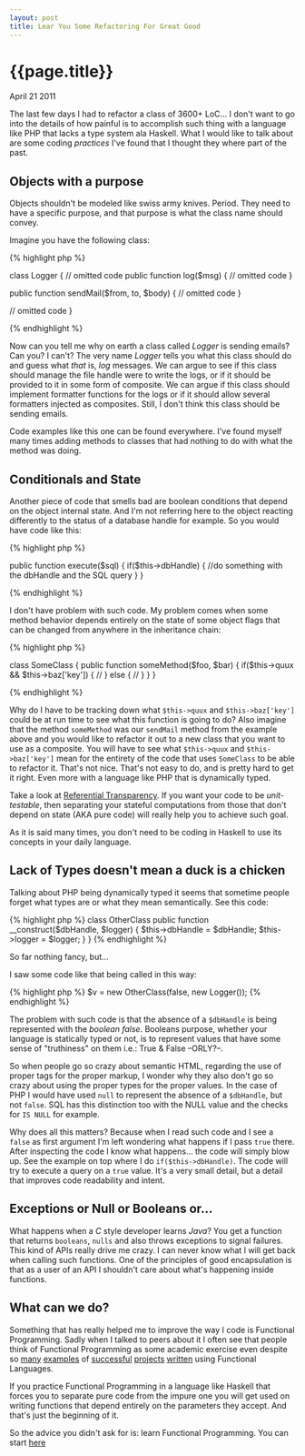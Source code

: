 ```yaml
---
layout: post
title: Lear You Some Refactoring For Great Good
---
```


# {{page.title}} #

<span class="meta">April 21 2011</span>

The last few days I had to refactor a class of 3600+ LoC… I don't want to go into the details of how painful is to accomplish such thing with a language like PHP that lacks a type system ala Haskell. What I would like to talk about are some coding *practices* I've found that I thought they where part of the past.

## Objects with a purpose ##

Objects shouldn't be modeled like swiss army knives. Period. They need to have a specific purpose, and that purpose is what the class name should convey.

Imagine you have the following class:

{% highlight php %}

class Logger {
  // omitted code
  public function log($msg) {
    // omitted code
  }

  public function sendMail($from, to, $body) {
    // omitted code
  }

  // omitted code
}

{% endhighlight %}

Now can you tell me why on earth a class called *Logger* is sending emails? Can you? I can't? The very name *Logger* tells you what this class should do and guess what _that_ is, *log* messages. We can argue to see if this class should manage the file handle were to write the logs, or if it should be provided to it in some form of composite. We can argue if this class should implement formatter functions for the logs or if it should allow several formatters injected as composites. Still, I don't think this class should be sending emails.

Code examples like this one can be found everywhere. I've found myself many times adding methods to classes that had nothing to do with what the method was doing.

## Conditionals and State ##

Another piece of code that smells bad are boolean conditions that depend on the object internal state. And I'm not referring here to the object reacting differently to the status of a database handle for example. So you would have code like this:

{% highlight php %}

public function execute($sql) {
  if($this->dbHandle) {
    //do something with the dbHandle and the SQL query
  }
}

{% endhighlight %}

I don't have problem with such code. My problem comes when some method behavior depends entirely on the state of some object flags that can be changed from anywhere in the inheritance chain:

{% highlight php %}

class SomeClass {
  public function someMethod($foo, $bar) {
    if($this->quux && $this->baz['key']) {
      //
    } else {
      //
    }
  }
}

{% endhighlight %}

Why do I have to be tracking down what `$this->quux` and `$this->baz['key']` could be at run time to see what this function is going to do? Also imagine that the method `someMethod` was our `sendMail` method from the example above and you would like to refactor it out to a new class that you want to use as a composite. You will have to see what `$this->quux` and `$this->baz['key']` mean for the entirety of the code that uses `SomeClass` to be able to refactor it. That's not nice. That's not easy to do, and is pretty hard to get it right. Even more with a language like PHP that is dynamically typed.

Take a look at [Referential Transparency](http://bit.ly/fuzaUw). If you want your code to be *unit-testable*, then separating your stateful computations from those that don't depend on state (AKA pure code) will really help you to achieve such goal.

As it is said many times, you don't need to be coding in Haskell to use its concepts in your daily language.

## Lack of Types doesn't mean a duck is a chicken ##

Talking about PHP being dynamically typed it seems that sometime people forget what types are or what they mean semantically. See this code:

{% highlight php %}
class OtherClass
  public function __construct($dbHandle, $logger) {
    $this->dbHandle = $dbHandle;
    $this->logger = $logger;
  }
}
{% endhighlight %}

So far nothing fancy, but…

I saw some code like that being called in this way:

{% highlight php %}
$v = new OtherClass(false, new Logger());
{% endhighlight %}

The problem with such code is that the absence of a `$dbHandle` is being represented with the _boolean_ *false*. Booleans purpose, whether your language is statically typed or not, is to represent values that have some sense of "truthiness" on them i.e.: True & False –ORLY?–.

So when people go so crazy about semantic HTML, regarding the use of proper tags for the proper markup, I wonder why they also don't go so crazy about using the proper types for the proper values. In the case of PHP I would have used `null` to represent the absence of a `$dbHandle`, but not `false`. SQL has this distinction too with the NULL value and the checks for `IS NULL` for example.

Why does all this matters? Because when I read such code and I see a `false` as first argument I'm left wondering what happens if I pass `true` there. After inspecting the code I know what happens… the code will simply blow up. See the example on top where I do `if($this->dbHandle)`. The code will try to execute a query on a `true` value. It's a very small detail, but a detail that improves code readability and intent.

## Exceptions or Null or Booleans or… ##

What happens when a *C* style developer learns *Java*? You get a function that returns `booleans`, `nulls` and also throws exceptions to signal failures. This kind of APIs really drive me crazy. I can never know what I will get back when calling such functions. One of the principles of good encapsulation is that as a user of an API I shouldn't care about what's happening inside functions.

## What can we do? ##

Something that has really helped me to improve the way I code is Functional Programming. Sadly when I talked to peers about it I often see that people think of Functional Programming as some academic exercise even despite so [many](http://www.haskell.org/haskellwiki/Haskell_in_industry) [examples](http://www.ejabberd.im/) of [successful](http://www.franz.com/success/customer_apps/animation_graphics/nichimen.lhtml) [projects](http://rabbitmq.com/) [written](http://www.basho.com/products_riak_overview.php) using Functional Languages.

If you practice Functional Programming in a language like Haskell that forces you to separate pure code from the impure one you will get used on writing functions that depend entirely on the parameters they accept. And that's just the beginning of it.

So the advice you didn't ask for is: learn Functional Programming. You can start [here](http://learnyouahaskell.com/)